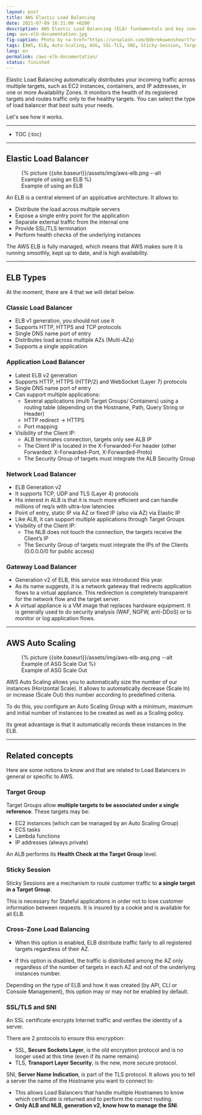 ```yaml
---
layout: post
title: AWS Elastic Load Balancing
date: 2021-07-09 16:21:00 +0200
description: AWS Elastic Load Balancing (ELB) fundamentals and key concepts you should know. Tutorial, user guide. Also talks about ASG, SSL-TLS, SNI, Sticky-Session, Target-Group.
img: aws-elb-documentation.jpg
fig-caption: Photo by <a href="https://unsplash.com/@derekowensheart?utm_source=unsplash&utm_medium=referral&utm_content=creditCopyText">Derek Owens</a> on <a href="https://unsplash.com/s/photos/swing?utm_source=unsplash&utm_medium=referral&utm_content=creditCopyText">Unsplash</a>
tags: [AWS, ELB, Auto-Scaling, ASG, SSL-TLS, SNI, Sticky-Session, Target-Group, Documentation]
lang: en
permalink: /aws-elb-documentation/
status: finished
---
```


Elastic Load Balancing automatically distributes your incoming traffic across multiple targets, such as EC2 instances, containers, and IP addresses, in one or more Availability Zones. It monitors the health of its registered targets and routes traffic only to the healthy targets. You can select the type of load balancer that best suits your needs.

Let's see how it works.

<hr class="hr-text" data-content="Content">

* TOC
{:toc}

<hr class="hr-text" data-content="ELB">

## Elastic Load Balancer

<figure class="article">
  {% picture {{site.baseurl}}/assets/img/aws-elb.png --alt Example of using an ELB %}
  <figcaption>Example of using an ELB</figcaption>
</figure>

An ELB is a central element of an applicative architecture. It allows to:
- Distribute the load across multiple servers
- Expose a single entry point for the application
- Separate external traffic from the internal one
- Provide SSL/TLS termination
- Perform health checks of the underlying instances

The AWS ELB is fully managed, which means that AWS makes sure it is running smoothly, kept up to date, and is high availability.

<hr class="hr-text" data-content="ELB Types">

## ELB Types

At the moment, there are 4 that we will detail below.

### Classic Load Balancer
  * ELB v1 generation, you should not use it
  * Supports HTTP, HTTPS and TCP protocols
  * Single DNS name port of entry
  * Distributes load across multiple AZs (Multi-AZs)
  * Supports a single application

### Application Load Balancer
  * Latest ELB v2 generation
  * Supports HTTP, HTTPS (HTTP/2) and WebSocket (Layer 7) protocols
  * Single DNS name port of entry
  * Can support multiple applications:
    - Several applications (multi Target Groups/ Containers) using a routing table (depending on the Hostname, Path, Query String or Header)
    - HTTP redirect -> HTTPS
    - Port mapping
  * Visibility of the Client IP: 
    - ALB terminates connection, targets only see ALB IP
    - The Client IP is located in the X-Forwarded-For header (other Forwarded: X-Forwarded-Port, X-Forwarded-Proto)
    - The Security Group of targets must integrate the ALB Security Group

### Network Load Balancer
  * ELB Generation v2
  * It supports TCP, UDP and TLS (Layer 4) protocols
  * His interest in ALB is that it is much more efficient and can handle millions of req/s with ultra-low latencies
  * Point of entry, static IP via AZ or fixed IP (also via AZ) via Elastic IP
  * Like ALB, it can support multiple applications through Target Groups
  * Visibility of the Client IP: 
    - The NLB does not touch the connection, the targets receive the Client’s IP
    - The Security Group of targets must integrate the IPs of the Clients (0.0.0.0/0 for public access)

### Gateway Load Balancer
  * Generation v2 of ELB, this service was introduced this year.
  * As its name suggests, it is a network gateway that redirects application flows to a virtual appliance. This redirection is completely transparent for the network flow and the target server.
  * A virtual appliance is a VM image that replaces hardware equipment. It is generally used to do security analysis (WAF, NGFW, anti-DDoS) or to monitor or log application flows.

<hr class="hr-text" data-content="ASG">

## AWS Auto Scaling

<figure class="article">
  {% picture {{site.baseurl}}/assets/img/aws-elb-asg.png --alt Example of ASG Scale Out %}
  <figcaption>Example of ASG Scale Out</figcaption>
</figure>

AWS Auto Scaling allows you to automatically size the number of our instances (Horizontal Scale). It allows to automatically decrease (Scale In) or increase (Scale Out) this number according to predefined criteria.

To do this, you configure an Auto Scaling Group with a minimum, maximum and initial number of instances to be created as well as a Scaling policy.

Its great advantage is that it automatically records these instances in the ELB.

<hr class="hr-text" data-content="Related">

## Related concepts

Here are some notions to know and that are related to Load Balancers in general or specific to AWS.

### Target Group

Target Groups allow **multiple targets to be associated under a single reference**.
These targets may be:
- EC2 instances (which can be managed by an Auto Scaling Group)
- ECS tasks
- Lambda functions
- IP addresses (always private)

An ALB performs its **Health Check at the Target Group** level.

### Sticky Session

Sticky Sessions are a mechanism to route customer traffic to **a single target in a Target Group**.

This is necessary for Stateful applications in order not to lose customer information between requests. It is insured by a cookie and is available for all ELB.

### Cross-Zone Load Balancing

- When this option is enabled, ELB distribute traffic fairly to all registered targets regardless of their AZ.

- If this option is disabled, the traffic is distributed among the AZ only regardless of the number of targets in each AZ and not of the underlying instances number.

Depending on the type of ELB and how it was created (by API, CLI or Console Management), this option may or may not be enabled by default.

### SSL/TLS and SNI

An SSL certificate encrypts Internet traffic and verifies the identity of a server.

There are 2 protocols to ensure this encryption:

- SSL, **Secure Sockets Layer**, is the old encryption protocol and is no longer used at this time (even if its name remains)
- TLS, **Transport Layer Security**, is the new, more secure protocol.

SNI, **Server Name Indication**, is part of the TLS protocol. It allows you to tell a server the name of the Hostname you want to connect to:

- This allows Load Balancers that handle multiple Hostnames to know which certificate is returned and to perform the correct routing.
- **Only ALB and NLB, generation v2, know how to manage the SNI**.

